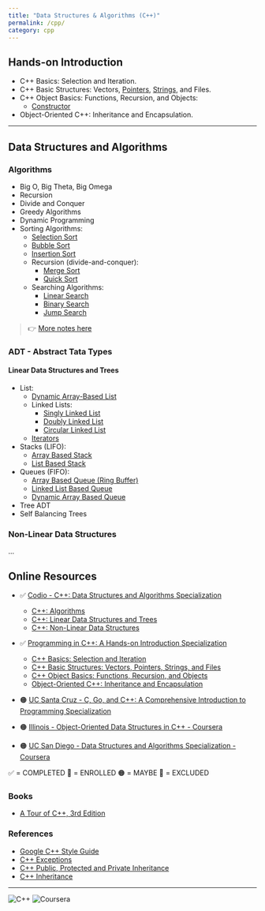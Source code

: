 ```yaml
---
title: "Data Structures & Algorithms (C++)"
permalink: /cpp/
category: cpp
---
```


## Hands-on Introduction

* C++ Basics: Selection and Iteration.
* C++ Basic Structures: Vectors, [Pointers](./01-Hands-on-Introduction/Code-snippets/Pointers-vs-references.md), [Strings](./01-Hands-on-Introduction/Code-snippets/Strings.md), and Files.
* C++ Object Basics: Functions, Recursion, and Objects:
  * [Constructor](./01-Hands-on-Introduction/Code-snippets/Constructor.md)
* Object-Oriented C++: Inheritance and Encapsulation.

---

## Data Structures and Algorithms

### Algorithms

* Big O, Big Theta, Big Omega
* Recursion
* Divide and Conquer
* Greedy Algorithms
* Dynamic Programming
* Sorting Algorithms:
  * [Selection Sort](./02-Algorithms/Sorting-Algorithms-Selection-Sort.md)
  * [Bubble Sort](./02-Algorithms/Sorting-Algorithms-Bubble-Sort.md)
  * [Insertion Sort](./02-Algorithms/Sorting-Algorithms-Insertion-Sort.md)
  * Recursion (divide-and-conquer):
    * [Merge Sort](./02-Algorithms/Sorting-Algorithms-Merge-Sort.md)
    * [Quick Sort](./02-Algorithms/Sorting-Algorithms-Quick-Sort.md)
  * Searching Algorithms:
    * [Linear Search](./02-Algorithms/Search-Linear.md)
    * [Binary Search](./02-Algorithms/Search-Binary.md)
    * [Jump Search](./02-Algorithms/Search-Jump.md)

> :point_right: [More notes here](./02-Algorithms/02-Algorithms.md)

### ADT - Abstract Tata Types

#### Linear Data Structures and Trees

* List:
  * [Dynamic Array-Based List](./03-Linear-Data-Structures-and-Trees/Dynamic-Array-List.md)
  * Linked Lists:
    * [Singly Linked List](./03-Linear-Data-Structures-and-Trees/Singly-Linked-List.md)
    * [Doubly Linked List](./03-Linear-Data-Structures-and-Trees/Doubly-Linked-List.md)
    * [Circular Linked List](./03-Linear-Data-Structures-and-Trees/Circular-Linked-List.md)
  * [Iterators](./03-Linear-Data-Structures-and-Trees/Iterators.md)
* Stacks (LIFO):
  * [Array Based Stack](./03-Linear-Data-Structures-and-Trees/Stack-Array.md)
  * [List Based Stack](./03-Linear-Data-Structures-and-Trees/Stack-List.md)
* Queues (FIFO):
  * [Array Based Queue (Ring Buffer)](./03-Linear-Data-Structures-and-Trees/Queue-Array.md)
  * [Linked List Based Queue](./03-Linear-Data-Structures-and-Trees/Queue-Array.md)
  * [Dynamic Array Based Queue](./03-Linear-Data-Structures-and-Trees/Queue-Dynamic-Array.md)
* Tree ADT
* Self Balancing Trees

### Non-Linear Data Structures

...

## Online Resources

* ✅ [Codio - C++: Data Structures and Algorithms Specialization](https://www.coursera.org/specializations/codio-cpp-dsa)
  * [C++: Algorithms](https://www.coursera.org/learn/codio-cpp-algorithms)
  * [C++: Linear Data Structures and Trees](https://www.coursera.org/learn/codio-cpp-linear-data-structures-and-trees?specialization=codio-cpp-dsa#modules)
  * [C++: Non-Linear Data Structures](https://www.coursera.org/learn/codio-cpp-non-linear-data-structures?specialization=codio-cpp-dsa)

* ✅ [Programming in C++: A Hands-on Introduction Specialization](https://www.coursera.org/specializations/hands-on-cpp)
  * [C++ Basics: Selection and Iteration](https://www.coursera.org/learn/codio-cpp-basics?specialization=hands-on-cpp)
  * [C++ Basic Structures: Vectors, Pointers, Strings, and Files](https://www.coursera.org/learn/cpp-basic-structures-vectors-pointers-strings-and-files?specialization=hands-on-cpp)
  * [C++ Object Basics: Functions, Recursion, and Objects](https://www.coursera.org/learn/cpp-object-basics?specialization=hands-on-cpp)
  * [Object-Oriented C++: Inheritance and Encapsulation](https://www.coursera.org/learn/object-oriented-cpp?specialization=hands-on-cpp)

* 🟠 [UC Santa Cruz -  C, Go, and C++: A Comprehensive Introduction to Programming Specialization](https://www.coursera.org/programs/online-learning-for-apple/specializations/c-go-c-plus-plus)

* 🟠 [Illinois - Object-Oriented Data Structures in C++ - Coursera](https://www.coursera.org/programs/online-learning-for-apple/learn/cs-fundamentals-1)

* 🟠 [UC San Diego - Data Structures and Algorithms Specialization - Coursera](https://www.coursera.org/programs/online-learning-for-apple/specializations/data-structures-algorithms)

✅ = COMPLETED
🚧 = ENROLLED
🟠 = MAYBE
🔴 = EXCLUDED

### Books

* [A Tour of C++, 3rd Edition](https://learning.oreilly.com/library/view/a-tour-of/9780136823575/)

### References

* [Google C++ Style Guide](https://google.github.io/styleguide/cppguide.html#Function_Names)
* [C++ Exceptions](https://en.cppreference.com/w/cpp/error/exception)
* [C++ Public, Protected and Private Inheritance](https://www.programiz.com/cpp-programming/public-protected-private-inheritance)
* [C++ Inheritance](https://www.tutorialspoint.com/cplusplus/cpp_inheritance.htm)

---

![C++](https://img.shields.io/badge/C++-%2300599C.svg?logo=c%2B%2B&logoColor=white) ![Coursera](https://img.shields.io/badge/Coursera-0056D2?logo=coursera&logoColor=fff)

